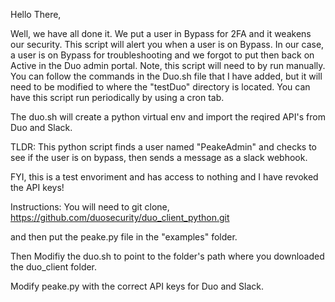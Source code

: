 Hello There,

Well, we have all done it. We put a user in Bypass for 2FA and it weakens our security. This script will alert you when a user is on Bypass. In our case, a user 
is on Bypass for troubleshooting and we forgot to put then back on Active in the Duo admin portal. 
Note, this script will need to by run manually. You can follow the commands in the Duo.sh file that I have added, but it will need to be modified to where the "testDuo" directory is located. 
You can have this script run periodically by using a cron tab. 

The duo.sh will create a python virtual env and import the reqired API's from Duo and Slack. 

TLDR:
This python script finds a user named "PeakeAdmin" and checks to see if the user is on bypass, then sends a message as a slack webhook. 


FYI, this is a test envoriment and has access to nothing and I have revoked the API keys!


Instructions:
You will need to git clone,
https://github.com/duosecurity/duo_client_python.git

and then put the peake.py file in the "examples" folder.

Then Modifiy the duo.sh to point to the folder's path where you downloaded the duo_client folder. 

Modify peake.py with the correct API keys for Duo and Slack. 


